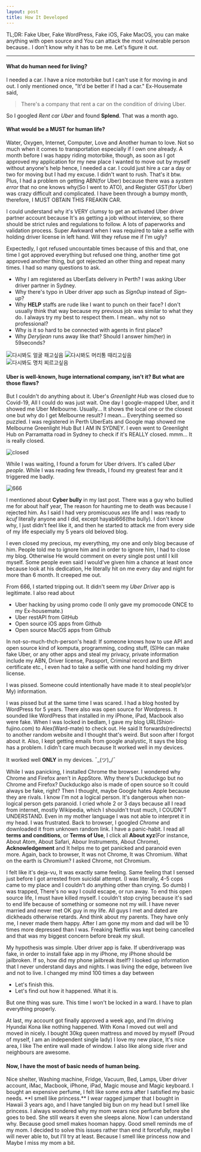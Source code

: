 ```yaml
---
layout: post
title: How It Developed
---
```


TL;DR: Fake Uber, Fake WordPress, Fake iOS, Fake MacOS, you can make anything with open source and You can attack the most vulnerable person because.. I don't know why it has to be me. Let's figure it out.

---

<h4>What do human need for living?</h4>
I needed a car. I have a nice motorbike but I can't use it for moving in and out.
I only mentioned once, "It'd be better if I had a car." Ex-Housemate said,

>There's a company that rent a car on the condition of driving Uber.

So I googled *Rent car Uber* and found **Splend**. That was a month ago.


<h4>What would be a MUST for human life?</h4>

Water, Oxygen, Internet, Computer, Love and Another human to love. Not so much when it comes to transportation especially if I own one already.
A month before I was happy riding motorbike, though, as soon as I got approved my application for my new place I wanted to move out by myself without anyone's help hence, I needed a car.
I could just hire a car a day or two for moving but I had my excuse. I didn't want to rush. That's it btw.  
Plus, I had a problem on getting ABN(for Uber) because there was a *system error* that no one knows why(So I went to ATO), and Register GST(for Uber) was crazy difficult and complicated. I have been through a bumpy month, therefore, I MUST OBTAIN THIS FREAKIN CAR.

I could understand why it's VERY clumsy to get an activated Uber driver partner account because It's as getting a job without interview, so there should be strict rules and regulations to follow. A lots of paperworks and validation process. Super Awkward when I was required to take a selfie with holding driver license in left hand. Will they refuse me if I'm ugly?

Expectedly, I got refused uncountable times because of this and that, one time I got approved everything but refused one thing, another time got approved another thing, but got rejected an other thing and repeat many times. I had so many questions to ask.

- Why I am registered as UberEats delivery in Perth? I was asking Uber driver partner in Sydney.
- Why there's typo in Uber driver app such as *Sign0up* instead of *Sign-up*?
- Why **HELP** staffs are rude like I want to punch on their face? I don't usually think that way because my previous job was similar to what they do. I always try my best to respect them. I mean.. why not so professional?
- Why is it so hard to be connected with agents in first place?
- Why *Deryljean* runs away like that? Should I answer him(her) in 59seconds?

![다시봐도 얼굴 패고싶음](/images/uber1.PNG)
![다시봐도 머리통 때리고싶음](/images/uber2.PNG)
![다시봐도 명치 찌르고싶음](/images/uber3.PNG)


<h4> Uber is well-known, huge international company, isn't it? But what are those flaws?</h4>

But I couldn't do anything about it. Uber's *Greenlight Hub* was closed due to Covid-19, All I could do was just wait. One day I google-mapped Uber, and it showed me Uber Melbourne. Usually... It shows the local one or the closest one but why do I get Melbourne result? I mean... Everything seemed so puzzled. I was registered in Perth UberEats and Google map showed me Melbourne Greenlight Hub But I AM IN SYDNEY. I even went to Greenlight Hub on Parramatta road in Sydney to check if it's REALLY closed. mmm... It is really closed.

![closed](/images/greenhub.JPG)

While I was waiting, I found a forum for Uber drivers. It's called *Uber people*. While I was reading few threads, I found my greatest fear and it triggered me badly.

![666](/images/uberguy666.PNG)

I mentioned about **Cyber bully** in my last post. There was a guy who bullied me for about half year, The reason for haunting me to death was because I rejected him. As I said I had very promiscuous *xes* life and I was ready to *kcuf* literally anyone and I did, except hayabi666(the bully). I don't know why, I just didn't feel like it, and then he started to attack me from every side of my life especially my 5 years old beloved blog.


I even closed my precious, my everything, my one and only blog because of him. People told me to ignore him and in order to ignore him, I had to close my blog. Otherwise He would comment on every single post until I kill myself. Some people even said I would've given him a chance at least once because look at his dedication, He literally hit on me every day and night for more than 6 month. It creeped me out.

From 666, I started tripping out. It didn't seem my *Uber Driver* app is legitimate. I also read about

- Uber hacking by using promo code (I only gave my promocode ONCE to my Ex-housemate.)
- Uber restAPI from GitHub
- Open source iOS apps from Github
- Open source MacOS apps from Github

In not-so-much-thch-person's head: If someone knows how to use API and open source kind of komputa, programming, coding stuff, (S)He can make fake Uber, or any other apps and steal my privacy, private information include my ABN, Driver license, Passport, Criminal record and Birth certificate etc., I even had to take a selfie with one hand holding my driver license.

I was pissed. Someone could intentionally have made it to steal people’s(or My) information.

I was pissed but at the same time I was scared. I had a blog hosted by WordPress for 5 years. There also was open source for Wordpress.
It sounded like WordPress that installed in my iPhone, iPad, Macbook also were fake.
When I was locked in bedlam, I gave my blog URL(Shiori-fujino.com) to Alex(Ward-mate) to check out. He said It forwards(redirects) to another random website and I thought that's weird. But soon after I forgot about it. Also, I kept getting emails from google analystic, It says the blog has a problem. I didn't care much because It worked well in my devices.

It worked well **ONLY** in my devices. ¯\_(ツ)_/¯

While I was panicking, I installed Chrome the browser.
I wondered why Chrome and Firefox aren’t in AppStore. Why there's Duckduckgo but no Chrome and Firefox? Duckduckgo also is made of open source so It could always be fake, right? Then I thought, maybe Google hates Apple because they are rivals. I know I'm not a logical person. It's dangerous when non-logical person gets paranoid. I cried whole 2 or 3 days because all I read from internet, mostly Wikipedia, which I shouldn't trust much, I COUDN'T UNDERSTAND. Even in my mother language I was not able to interpret it in my head. I was frustrated. Back to browser, I googled *Chrome* and downloaded it from unknown random link. I have a panic-habit. I read all **terms and conditions**, or **Terms of Use**, I click all **About xyz**(For instance, About Atom, About Safari, Abour Instruments, About Chrome), **Acknowledgement** and It helps me to get panicked and paranoid even more. Again, back to browser, It was not Chrome, It was Chromium. What on the earth is Chromium? I asked Chrome, not Chromium.

I felt like it's deja-vu, It was exactly same feeling. Same feeling that I sensed just before I got arrested from suicidal attempt. (I was literally, 4-5 cops came to my place and I couldn't do anything other than crying. So dumb) I was trapped, There's no way I could escape, or run away. To end this open source life, I must have killed myself. I couldn't stop crying because it's sad to end life because of something or someone not my will. I have never married and never met OK guy in my life. All guys I met and dated are dickheads otherwise retards. And think about my parents. They have only me, I never made them happy. After I am gone my mom and dad will be 10 times more depressed than I was. Freaking Netflix was kept being cancelled and that was my biggest concern before break my skull.

My hypothesis was simple. Uber driver app is fake.
If uberdriverapp was fake, in order to install fake app in my iPhone, my iPhone should be jailbroken. If so, how did my phone jailbreak itself?
I looked up information that I never understand days and nights.
I was living the edge, between live and not to live. I changed my mind 100 times a day between

- Let's finish this.
- Let's find out how it happened. What it is.

But one thing was sure. This time I won't be locked in a ward. I have to plan everything properly.

At last, my account got finally approved a week ago, and I’m driving Hyundai Kona like nothing happened. With Kona I moved out well and moved in nicely. I bought 30kg queen mattress and moved by myself (Proud of myself, I am an independent single lady) I love my new place, It's nice area, I like The entire wall made of window. I also like along side river and neighbours are awesome.

<h4>Now, I have the most of basic needs of human being.</h4>
Nice shelter, Washing machine, Fridge, Vacuum, Bed, Lamps, Uber driver account, iMac, Macbook, iPhone, iPad, Magic mouse and Magic keyboard.
I bought an expensive perfume, I felt like some extra after I satisfied my basic needs. **<a name="princess">I smell like princess.</a>** I wear ragged jumper that I bought in Hawaii 3 years ago, and I have tangled big bun on my head but I smell like princess.
I always wondered why my mom wears nice perfume before she goes to bed. She still wears it even she sleeps alone. Now I can understand why. Because good smell makes hooman happy. Good smell reminds me of my mom. I decided to solve this issues rather than end it forcefully, maybe I will never able to, but I'll try at least. Because I smell like princess now and Maybe I miss my mom a bit.
